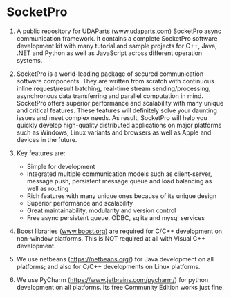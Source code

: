 # SocketPro

1.  A public repository for UDAParts (www.udaparts.com) SocketPro async communication framework. It contains a complete SocketPro software development kit with many tutorial and sample projects for C++, Java, .NET and Python as well as JavaScript across different operation systems.

2.  SocketPro is a world-leading package of secured communication software components. They are written from scratch with continuous inline request/result batching, real-time stream sending/processing, asynchronous data transferring and parallel computation in mind. SocketPro offers superior performance and scalability with many unique and critical features. These features will definitely solve your daunting issues and meet complex needs. As result, SocketPro will help you quickly develop high-quality distributed applications on major platforms such as Windows, Linux variants and browsers as well as Apple and devices in the future.

3.  Key features are:
    - Simple for development
    - Integrated multiple communication models such as client-server, message push, persistent message queue and load balancing as well as routing
    - Rich features with many unique ones because of its unique design
    - Superior performance and scalability
    - Great maintainability, modularity and version control
    - Free async persistent queue, ODBC, sqlite and mysql services

4.  Boost libraries (www.boost.org) are required for C/C++ development on non-window platforms. This is NOT required at all with Visual C++ development.

5.  We use netbeans (https://netbeans.org/) for Java development on all platforms; and also for C/C++ developments on Linux platforms.

6.  We use PyCharm (https://www.jetbrains.com/pycharm/) for python development on all platforms. Its free Community Edition works just fine.
